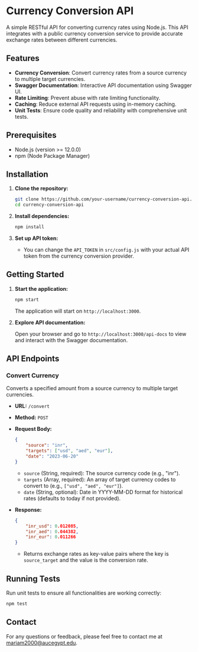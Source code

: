 # Currency Conversion API

A simple RESTful API for converting currency rates using Node.js. This API integrates with a public currency conversion service to provide accurate exchange rates between different currencies.

## Features

- **Currency Conversion**: Convert currency rates from a source currency to multiple target currencies.
- **Swagger Documentation**: Interactive API documentation using Swagger UI.
- **Rate Limiting**: Prevent abuse with rate limiting functionality.
- **Caching**: Reduce external API requests using in-memory caching.
- **Unit Tests**: Ensure code quality and reliability with comprehensive unit tests.

## Prerequisites

- Node.js (version >= 12.0.0)
- npm (Node Package Manager)

## Installation

1. **Clone the repository:**

   ```bash
   git clone https://github.com/your-username/currency-conversion-api.git
   cd currency-conversion-api
   ```

2. **Install dependencies:**

   ```bash
   npm install
   ```

3. **Set up API token:**

   - You can change the `API_TOKEN` in `src/config.js` with your actual API token from the currency conversion provider.

## Getting Started

1. **Start the application:**

   ```bash
   npm start
   ```

   The application will start on `http://localhost:3000`.

2. **Explore API documentation:**

   Open your browser and go to `http://localhost:3000/api-docs` to view and interact with the Swagger documentation.

## API Endpoints

### Convert Currency

Converts a specified amount from a source currency to multiple target currencies.

- **URL:** `/convert`
- **Method:** `POST`
- **Request Body:**

  ```json
  {
      "source": "inr",
      "targets": ["usd", "aed", "eur"],
      "date": "2023-06-20"
  }
  ```

  - `source` (String, required): The source currency code (e.g., "inr").
  - `targets` (Array, required): An array of target currency codes to convert to (e.g., `["usd", "aed", "eur"]`).
  - `date` (String, optional): Date in YYYY-MM-DD format for historical rates (defaults to today if not provided).

- **Response:**

  ```json
  {
      "inr_usd": 0.012085,
      "inr_aed": 0.044382,
      "inr_eur": 0.011266
  }
  ```

  - Returns exchange rates as key-value pairs where the key is `source_target` and the value is the conversion rate.

## Running Tests

Run unit tests to ensure all functionalities are working correctly:

```bash
npm test
```

## Contact

For any questions or feedback, please feel free to contact me at [mariam2000@aucegypt.edu](mailto:mariam2000@aucegypt.edu).